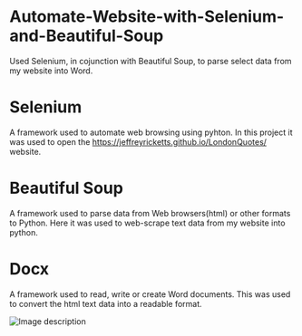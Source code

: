 # Automate-Website-with-Selenium-and-Beautiful-Soup
Used Selenium, in cojunction with Beautiful Soup, to parse select data from my website into Word.

# Selenium
A framework used to automate web browsing using pyhton. In this project it was used to open the https://jeffreyricketts.github.io/LondonQuotes/ website.

# Beautiful Soup
A framework used to parse data from Web browsers(html) or other formats to Python. Here it was used to web-scrape text data from my website into python.

# Docx 
A framework used to read, write or create Word documents. This was used to convert the html text data into a readable format.

![Image description](link-to-image)
